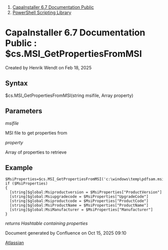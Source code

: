 <div id="page">

<div id="main" class="aui-page-panel">

<div id="main-header">

<div id="breadcrumb-section">

1.  [CapaInstaller 6.7 Documentation Public](index.html)
2.  [PowerShell Scripting Library](PowerShell-Scripting-Library_20342578761.html)

</div>

# <span id="title-text"> CapaInstaller 6.7 Documentation Public : \$cs.MSI_GetPropertiesFromMSI </span>

</div>

<div id="content" class="view">

<div class="page-metadata">

Created by <span class="author"> Henrik Wendt</span> on Feb 18, 2025

</div>

<div id="main-content" class="wiki-content group">

## Syntax

\$cs.MSI_GetPropertiesFromMSI(string msifile, Array property)

## Parameters

*msifile*

MSI file to get properties from

*property*

Array of properties to retrieve

## Example

<div class="code panel pdl" style="border-width: 1px;">

<div class="codeContent panelContent pdl">

``` syntaxhighlighter-pre
$MsiProperties=$cs.MSI_GetPropertiesFromMSI('c:\windows\temp\pdfsam.msi',@("ProductVersion","UpgradeCode","ProductCode","ProductName","Manufacturer"))
if ($MsiProperties)
{
  [string]$global:Msiproductversion = $MsiProperties["ProductVersion"]
  [string]$global:Msiupgradecode = $MsiProperties["UpgradeCode"]
  [string]$global:Msiproductcode = $MsiProperties["ProductCode"]
  [string]$global:MsiProductName = $MsiProperties["ProductName"]
  [string]$global:MsiManufacturer = $MsiProperties["Manufacturer"]
}
```

</div>

</div>

*returns Hashtable containing properties*

</div>

</div>

</div>

<div id="footer" role="contentinfo">

<div class="section footer-body">

Document generated by Confluence on Oct 15, 2025 09:10

<div id="footer-logo">

[Atlassian](http://www.atlassian.com/)

</div>

</div>

</div>

</div>
